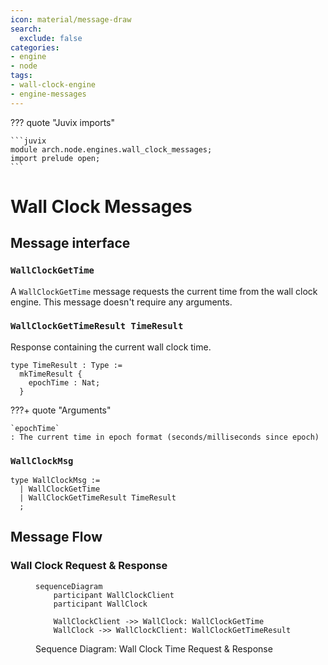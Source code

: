 ```yaml
---
icon: material/message-draw
search:
  exclude: false
categories:
- engine
- node
tags:
- wall-clock-engine
- engine-messages
---
```


??? quote "Juvix imports"

    ```juvix
    module arch.node.engines.wall_clock_messages;
    import prelude open;
    ```

# Wall Clock Messages

## Message interface

### `WallClockGetTime`

A `WallClockGetTime` message requests the current time from the wall clock engine. This message doesn't require any arguments.

### `WallClockGetTimeResult TimeResult`

Response containing the current wall clock time.

<!-- --8<-- [start:TimeResult] -->
```juvix
type TimeResult : Type :=
  mkTimeResult {
    epochTime : Nat;
  }
```
<!-- --8<-- [end:TimeResult] -->

???+ quote "Arguments"

    `epochTime`
    : The current time in epoch format (seconds/milliseconds since epoch)

### `WallClockMsg`

<!-- --8<-- [start:WallClockMsg] -->
```juvix
type WallClockMsg :=
  | WallClockGetTime
  | WallClockGetTimeResult TimeResult
  ;
```
<!-- --8<-- [end:WallClockMsg] -->

## Message Flow

### Wall Clock Request & Response

<!-- --8<-- [start:message-sequence-diagram-gettime] -->
<figure markdown="span">

```mermaid
sequenceDiagram
    participant WallClockClient
    participant WallClock

    WallClockClient ->> WallClock: WallClockGetTime
    WallClock ->> WallClockClient: WallClockGetTimeResult
```

<figcaption markdown="span">
Sequence Diagram: Wall Clock Time Request & Response
</figcaption>
</figure>
<!-- --8<-- [end:message-sequence-diagram-gettime] -->
